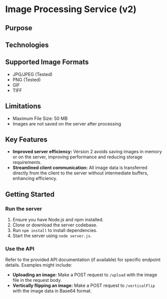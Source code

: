 # Image Processing Service (v2)

## Purpose

## Technologies

## Supported Image Formats

- JPG/JPEG (Tested)
- PNG (Tested)
- GIF
- TIFF

## Limitations

- Maximum File Size: 50 MB
- Images are not saved on the server after processing

## Key Features

- **Improved server efficiency:** Version 2 avoids saving images 
in memory or on the server, improving performance and reducing storage requirements.
- **Streamlined client communication:** All image data is transferred directly 
from the client to the server without intermediate buffers, enhancing efficiency.

## Getting Started

### Run the server

1. Ensure you have Node.js and npm installed.
2. Clone or download the server codebase.
3. Run `npm install` to install dependencies.
4. Start the server using `node server.js`.

### Use the API

Refer to the provided API documentation (if available) for specific 
endpoint details. Examples might include:

- **Uploading an image:** Make a POST request to `/upload` with the image file 
in the request body.
- **Vertically flipping an image:** Make a POST request to `/verticalFlip` 
with the image data in Base64 format.
